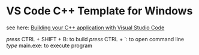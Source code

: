 # VS Code C++ Template for Windows

see here: [Building your C++ application with Visual Studio Code](https://blogs.msdn.microsoft.com/vcblog/2016/03/31/cc-extension-for-visual-studio-code/#building)

_press_ CTRL + SHIFT + B: to build
_press_ CTRL + `: to open command line
_type_ main.exe: to execute program

